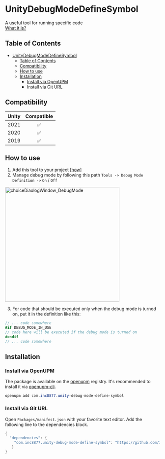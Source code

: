 # UnityDebugModeDefineSymbol

A useful tool for running specific code  
[What it is?](https://docs.microsoft.com/en-us/dotnet/csharp/language-reference/preprocessor-directives/preprocessor-if)

## Table of Contents

- [UnityDebugModeDefineSymbol](#unitydebugmodedefinesymbol)
  - [Table of Contents](#table-of-contents)
  - [Compatibility](#compatibility)
  - [How to use](#how-to-use)
  - [Installation](#installation)
    - [Install via OpenUPM](#install-via-openupm)
    - [Install via Git URL](#install-via-git-url)

## Compatibility

| Unity |     Compatible     |
| :---: | :----------------: |
| 2021  | :white_check_mark: |
| 2020  | :white_check_mark: |
| 2019  | :white_check_mark: |

## How to use

1. Add this tool to your project [[how](#installation)]
2. Manage debug mode by following this path `Tools -> Debug Mode Definition ->` `On` / `Off`
<img width="372" alt="choiceDiaologWindow_DebugMode" src="https://user-images.githubusercontent.com/29813954/111028008-6c7c1300-83fc-11eb-83f5-49093ae5c7da.png">

3. For code that should be executed only when the debug mode is turned on, put it in the definition like this:

```c#
// ... code somewhere
#if DEBUG_MODE_IN_USE
// code here will be executed if the debug mode is turned on
#endif
// ... code somewhere
```

## Installation

### Install via OpenUPM

The package is available on the [openupm](https://openupm.com) registry. It's recommended to install it via [openupm-cli](https://github.com/openupm/openupm-cli).

```c#
openupm add com.inc8877.unity-debug-mode-define-symbol
```

### Install via Git URL

Open `Packages/manifest.json` with your favorite text editor. Add the following line to the dependencies block.

```c#
{
  "dependencies": {
    "com.inc8877.unity-debug-mode-define-symbol": "https://github.com/inc8877/UnityDebugModeDefineSymbol.git",
   }
}
```
